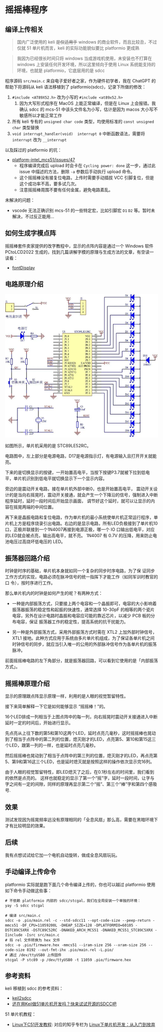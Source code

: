 # 摇摇棒程序


## 编译上传相关

>国内广泛使用的 keli ~~是仅适用于~~ windows 的商业软件，而且比较丑，不过仅就 51 单片机而言，keli 的实际功能貌似要比 platformio 更成熟

>我因为已经很长时间只将 windows 当成游戏机使用，未安装也不打算在 windows 上安装任何开发环境，所以这里倾向于使用 Linux 系统能支持的环境，也就是 platformio，它底层用的是 sdcc

程序源码 `src/main.c` 来自电子爱好者之家，作为硬件初学者，我在 ChatGPT 的帮助下将源码从 keli 语法移植到了 platformio(sdcc)，记录下所做的修改：

1. `#include <AT89X52.h>` 改为小写的 `#include <at89x52.h>`
   1. 因为大写形式程序在 MacOS 上能正常编译，但是在 Linux 上会报错。我确认 sdcc 的 mcs-51 中该头文件名为小写，估计是因为 macos 大小写不敏感所以才能正常工作
2. 所有 keli 专有的 `unsigned char code` 类型，均使用标准的 `const unsigned char` 类型替换
3. `void interrupt_handler(void)  interrupt 0` 中断函数语法，需要将 `interrupt` 改为 `__interrupt`

以及踩过的 platformio 的坑：

- [platform-intel_mcs51/issues/47](https://github.com/platformio/platform-intel_mcs51/issues/47)
  - 程序编译完成后 upload 时会卡在 `Cycling power: done` 这一步，通过此 issue 中描述的方法，删除 `-a` 参数后手动执行 upload 命令。
  - 这个摇摇棒没有接复位电路，上传时需要手动插拔 VCC 引脚复位，但是这个成功率不高，要多试几次。
  - 注意摇摇棒周围不要有任何金属，避免电路紊乱。

未解决的问题：

- vscode 无法正确识别 mcs-51 的一些特定宏，比如引脚宏 `D1` `D2` 等。暂时未解决，不过反正能用...

## 如何生成字模点阵

摇摇棒套件卖家提供的改字教程中，显示的点阵内容是通过一个 Windows 软件 PCtoLCD2022 生成的，找到几篇讲解字模的原理与生成方法的文章，有空读一读看：

- [fontDisplay](https://github.com/RuiminHuang/fontDisplay)

## 电路原理介绍

![](./_img/rocing-stick-circuit.webp)

如图所示，单片机采用的是 STC89LE52RC。

电路图中，左上部分是电源电路，D17是电源指示灯，有电源输入且打开开关就能亮。

下来的是切换显示的按键，一开始置高电平，当按下按键P3.7就被下拉到低电平，单片机识别到低电平就切换显示下一个显示内容。

旁边的是震动开关电路，接在单片机外部中断0，也是开始置高电平，
震动开关设计的是当向右摇晃时，震动开关接通，就会产生一个下降沿的信号，强制进入中断程序延时，延时一段时间后开始显示画面，
调节好这个延时，就可以让显示的内容在摇晃两端的中间位置。

再下来是晶振电路和复位电路，作为单片机的最小系统使单片机正常运行程序，单片机上方是程序烧录引出电路。右边的是显示电路，所有LED负极接到了单片机10口，正极并联接到一个1N4007再接到电源正极，哪一个 IO 口输出低电平，对应的LED就会被点亮，输出高电平，就不亮。
1N4007 有 0.7V 的压降，用来防止电池电压过高烧坏低电压的 LED。

## 振荡器回路介绍

时钟是时序的基础，单片机本身就如同一个复杂的同步时序电路，为了保
证同步工作方式的实现，电路必须在脉冲信号的统一指挥下才能工作（如同军训时教官的口
令），按时序进行工作。

那么单片机内的时钟是如何产生的呢？有两种方式：

- 一种是内部振荡方式，只要接上两个电容和一个晶振即可，电容的大小影响着振荡器振荡的稳定性和起振的快速性，通常选择 10-30pF 的相等的两个瓷片电容，另外在设计电路时晶振和电容应可能的靠近芯片，以减少 PCB 板的分布电容，保证
振荡器工作的稳定性，提高系统的抗干扰能力。

- 另一种是外部振荡方式，采用外部振荡方式时需在 XTL2 上加外部时钟信号，XTL1 接地。此种方式应用于系统由多片单片机组成，为了保证各单片机之间时钟信号的同步，就应当引入唯一的公用的外部脉冲信号作为各单片机的振荡脉冲。

前面摇摇棒电路的左下角部分，就是振荡器回路，可以看到它使用的是「内部振荡方式」。

## 摇摇棒原理介绍

显示的原理跟点阵显示原理一样，利用的是人眼的视觉暂留特性。

接下来简单解释一下它是如何能够显示 “摇摇棒！”的。

16个LED排成一列相当于上图点阵中的每一列，向右摇晃时震动开关接通进入中断延时一定的时间后，开始进行显示。

先点亮从上往下数的第5和第10这两个LED，延时点亮几毫秒，这时摇摇棒也晃动到了相当于点阵中的第二列的位置，熄灭刚才的LED，点亮第5、第10和第15这三个LED，跟第一列的一样，也是延时点亮几毫秒。

然后摇摇棒也晃动到了相当于点阵中的第三列的位置，熄灭刚才的LED，再点亮第5、第9和第16这三个LED，也是延时熄灭就是按照这样的操作依次显示完16列。

由于人眼的视觉暂留特性，即LED熄灭了之后，在0.1秒左右的时间里，我们看到的依然是点亮的。
这样也就稳定的显示了第一个“摇”字，延时一段时间，让字与字之间有一定的间隙，同样的原理再显示第二个“摇”、第三个“棒”字和第四个感吸号.

## 效果

测试发现因为摇晃频率远没有原理相同的「全息风扇」那么高，需要在黑暗环境下才有比较明显的效果。

## 后续

我有点想试试给它加一个电机自动旋转，做成全息风扇玩玩。

## 手动编译上传命令

platformio 实际就是跑下面几个命令编译上传的，你也可以越过 platformio 使用如下命令手动做这些事：

```shell
# 不依赖 platformio 内部的 sdcc/stcgal，我们在全局安装一个单独的环境：
yay -S sdcc stcgal

# 编译 src/main.c
sdcc -o .pio/main.rel -c --std-sdcc11 --opt-code-size --peep-return -mmcs51 -DF_CPU=11059200L -DHEAP_SIZE=128 -DPLATFORMIO=60105 -DSTC89C5XRX -DSTC89C52RC -DNAKED_ARCH_MCS51 -DNAKED_MCS51_STC89C5XRX -Iinclude -Isrc src/main.c
# 将 rel 文件转换为 hex 文件
sdcc -o .pio/firmware.hex -mmcs51 --iram-size 256 --xram-size 256 --code-size 8192 --out-fmt-ihx .pio/main.rel -L.pio/
# 通过 /dev/ttyUSB0 上传固件
stcgal -P stc89 -p /dev/ttyUSB0 -t 11059 .pio/firmware.hex
```

## 参考资料

keli 移植到 sdcc 的参考资料：

- [keil2sdcc](https://github.com/ywaby/keil2sdcc)
- [还在用Keil做51单片机开发吗？快来试试开源的SDCC吧](https://zhuanlan.zhihu.com/p/443436222)

51 单片机教程：

- [Linux下C51开发教程](https://github.com/JackeyLea/C51): 对应的知乎专栏为 [Linux下单片机开发：从入门到放弃](https://www.zhihu.com/column/c_1183488323446931456)
